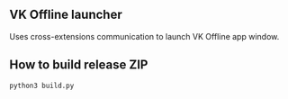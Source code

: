 ## VK Offline launcher
Uses cross-extensions communication to launch VK Offline app window.

## How to build release ZIP
`python3 build.py`